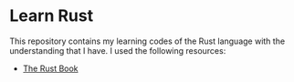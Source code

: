 # Learn Rust

This repository contains my learning codes of the Rust language with the understanding that I have. I used the following resources:
- [The Rust Book](https://doc.rust-lang.org/book/)
